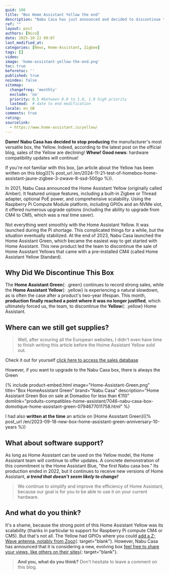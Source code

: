 ```yaml
---
guid: 166
title: "Box Home Assistant Yellow the end"
description: "Nabu Casa has just announced and decided to discontinue the Compute 4 Yellow box"
ref: ""
layout: post
authors: [Nico]
date: 2025-10-22 09:07
last_modified_at: 
categories: [News, Home-Assistant, Zigbee]
tags: []
video: 
image: 'home-assistant-yellow-the-end.png'
toc: true
beforetoc: ''
published: true
noindex: false
sitemap:
  changefreq: 'monthly'
  exclude: 'no'
  priority: 0.5 #between 0.0 to 1.0, 1.0 high priority
  lastmod:  # date to end modification
locale: en_GB
comments: true
rating:  
sourcelink:
  - https://www.home-assistant.io/yellow/
---
```


**Damn! Nabu Casa has decided to stop producing** the manufacturer's most versatile box, the Yellow. Indeed, according to the latest post on the official blog, sales of the Yellow are declining! **Whew! Good news**: hardware compatibility updates will continue!

If you're not familiar with this box, [an article about the Yellow has been written on this blog]({% post_url /en/2024-11-21-test-of-homebox-home-assistant-jaune-zigbee-3-zwave-8-ssd-500go %}).

In 2021, Nabu Casa announced the Home Assistant Yellow (originally called Amber). It featured unique features, including a built-in Zigbee or Thread adapter, optional PoE power, and comprehensive scalability. Using the Raspberry Pi Compute Module platform, including GPIOs and an NVMe slot, it offered numerous upgrade options (including the ability to upgrade from CM4 to CM5, which was a real time saver).


Not everything went smoothly with the Home Assistant Yellow. It was launched during the Pi shortage. This complicated things for a while, but the situation eventually stabilized. At the end of 2023, Nabu Casa launched the Home Assistant Green, which became the easiest way to get started with Home Assistant. This new product led the team to discontinue the sale of Home Assistant Yellows that came with a pre-installed CM4 (called Home Assistant Yellow Standard).

## Why Did We Discontinue This Box

The **Home Assistant Green**{: ​​.green} continues to record strong sales, while the **Home Assistant Yellow**{: .yellow} is experiencing a natural slowdown, as is often the case after a product's two-year lifespan. This month, **production finally reached a point where it was no longer justified**, which ultimately forced us, the team, to discontinue the **Yellow**{: .yellow} Home Assistant.

## Where can we still get supplies?

> Well, after scouring all the European websites, I didn't even have time to finish writing this article before the Hoime Assistant Yellow sold out.

Check it out for yourself [click here to access the sales database](https://www.home-assistant.io/yellow/)

However, if you want to upgrade to the Nabu Casa box, there is always the Green

{% include product-embed.html image="Home-Assistant-Green.png" title="Box HomeAssistant Green" brand="Nabu Casa" description="Home Assistant Green Box on sale at Domadoo for less than €110" domlink="produits-compatibles-home-assistant/7046-nabu-casa-box-domotique-home-assistant-green-0794677011758.html" %}

I had also **written at the time** an article on [Home Assistant Green]({% post_url /en/2023-09-18-new-box-home-assistant-green-anniversary-10-years %})

## What about software support?

As long as Home Assistant can be used on the Yellow model, the Home Assistant team will continue to offer updates.
A concrete demonstration of this commitment is the Home Assistant Blue, "the first Nabu casa box." Its production ended in 2022, but it continues to receive new versions of Home Assistant, ***a trend that doesn't seem likely to change!***

> We continue to simplify and improve the efficiency of Home Assistant, because our goal is for you to be able to use it on your current hardware.

## And what do you think?

It's a shame, because the strong point of this Home Assistant Yellow was its scalability (thanks in particular to support for Raspberry Pi compute CM4 or CM5). But that's not all. The Yellow had GPIOs where you could [add a Z-Wave antenna, notably from Zooz](https://www.domadoo.fr/en/smart-home-hub/7647-zooz-z-wave-800-series-gpio-module-zac93-0853478006933.html?domid=39){: target="blank"}. However, Nabu Casa has announced that it is considering a new, evolving box [feel free to share your views, like others on their sites](https://www.home-assistant.io/blog/2025/10/15/yellow-end-of-life/){: target="blank"}.

> **And you, what do you think?** Don't hesitate to leave a comment on this blog.